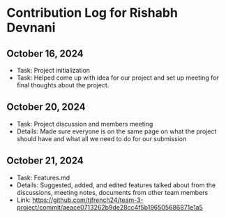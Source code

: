 # Contribution Log for Rishabh Devnani

## October 16, 2024
- Task: Project initialization
- Task: Helped come up with idea for our project and set up meeting for final thoughts about the project.

## October 20, 2024
- Task: Project discussion and members meeting
- Details: Made sure everyone is on the same page on what the project should have and what all we need to do for our submission

## October 21, 2024
- Task: Features.md
- Details: Suggested, added, and edited features talked about from the discussions, meeting notes, documents from other team members
- Link: https://github.com/tjfrench24/team-3-project/commit/aeace0713262b9de28cc4f5b196505686871e1a5